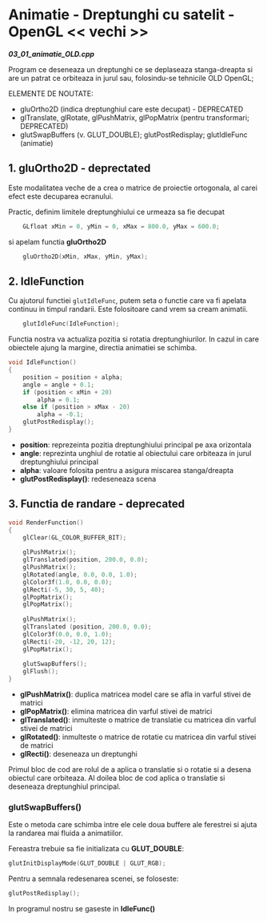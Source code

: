# Animatie - Dreptunghi cu satelit - OpenGL << vechi >>

**_03_01_animatie_OLD.cpp_**

Program ce deseneaza un dreptunghi ce se deplaseaza stanga-dreapta si are un patrat 
ce orbiteaza in jurul sau, folosindu-se tehnicile OLD OpenGL;

ELEMENTE DE NOUTATE:
- gluOrtho2D (indica dreptunghiul care este decupat) - DEPRECATED
- glTranslate, glRotate, glPushMatrix, glPopMatrix (pentru transformari; DEPRECATED)
- glutSwapBuffers (v. GLUT_DOUBLE); glutPostRedisplay; glutIdleFunc (animatie)

## 1. gluOrtho2D - deprectated
Este modalitatea veche de a crea o matrice de proiectie ortogonala, al carei efect este 
decuparea ecranului.

Practic, definim limitele dreptunghiului ce urmeaza sa fie decupat
```cpp
    GLfloat xMin = 0, yMin = 0, xMax = 800.0, yMax = 600.0;
```
si apelam functia **gluOrtho2D**
```cpp
    gluOrtho2D(xMin, xMax, yMin, yMax);			
```

## 2. IdleFunction
Cu ajutorul functiei ```glutIdleFunc```, putem seta o functie care va fi apelata
continuu in timpul randarii. Este folositoare cand vrem sa cream animatii.

```cpp
	glutIdleFunc(IdleFunction);
```

Functia nostra va actualiza pozitia si rotatia dreptunghiurilor. 
In cazul in care obiectele ajung la margine, directia animatiei se schimba.
```cpp
void IdleFunction()
{
	position = position + alpha;
	angle = angle + 0.1;	
	if (position < xMin + 20)	
		alpha = 0.1;		
	else if (position > xMax - 20)
		alpha = -0.1;	
	glutPostRedisplay();
}
```
- **position**: reprezeinta pozitia dreptunghiului principal pe axa orizontala
- **angle**: reprezinta unghiul de rotatie al obiectului care orbiteaza in jurul dreptunghiului principal
- **alpha**: valoare folosita pentru a asigura miscarea stanga/dreapta
- **glutPostRedisplay()**: redeseneaza scena
## 3. Functia de randare - deprecated

```cpp
void RenderFunction()
{
	glClear(GL_COLOR_BUFFER_BIT);
			
	glPushMatrix();
	glTranslated(position, 200.0, 0.0);	
	glPushMatrix();
	glRotated(angle, 0.0, 0.0, 1.0);
	glColor3f(1.0, 0.0, 0.0);
	glRecti(-5, 30, 5, 40);		
	glPopMatrix();
	glPopMatrix();
	
	glPushMatrix();
	glTranslated (position, 200.0, 0.0);
	glColor3f(0.0, 0.0, 1.0);
	glRecti(-20, -12, 20, 12);		
	glPopMatrix();
	
	glutSwapBuffers();
	glFlush();			
}
```
- **glPushMatrix()**: duplica matricea model care se afla in varful stivei de matrici
- **glPopMatrix()**: elimina matricea din varful stivei de matrici
- **glTranslated()**: inmulteste o matrice de translatie cu matricea din varful stivei de matrici
- **glRotated()**: inmulteste o matrice de rotatie cu matricea din varful stivei de matrici
- **glRecti()**: deseneaza un dreptunghi

Primul bloc de cod are rolul de a aplica o translatie si o rotatie si a desena obiectul 
care orbiteaza. Al doilea bloc de cod aplica o translatie si deseneaza dreptunghiul 
principal.

### glutSwapBuffers()
Este o metoda care schimba intre ele cele doua buffere ale ferestrei si ajuta la
randarea mai fluida a animatiilor.

Fereastra trebuie sa fie initializata cu **GLUT_DOUBLE**:
```cpp
glutInitDisplayMode(GLUT_DOUBLE | GLUT_RGB);	
```

Pentru a semnala redesenarea scenei, se foloseste:
```cpp
glutPostRedisplay();
```
In programul nostru se gaseste in **IdleFunc()**